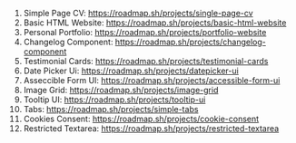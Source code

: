 1. Simple Page CV: https://roadmap.sh/projects/single-page-cv
2. Basic HTML Website: https://roadmap.sh/projects/basic-html-website
3. Personal Portfolio: https://roadmap.sh/projects/portfolio-website
4. Changelog Component: https://roadmap.sh/projects/changelog-component
5. Testimonial Cards: https://roadmap.sh/projects/testimonial-cards
6. Date Picker Ui: https://roadmap.sh/projects/datepicker-ui
7. Asseccible Form UI: https://roadmap.sh/projects/accessible-form-ui
8. Image Grid: https://roadmap.sh/projects/image-grid
9. Tooltip UI: https://roadmap.sh/projects/tooltip-ui
10. Tabs: https://roadmap.sh/projects/simple-tabs
11. Cookies Consent: https://roadmap.sh/projects/cookie-consent
12. Restricted Textarea: https://roadmap.sh/projects/restricted-textarea
